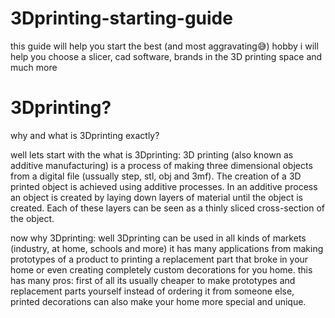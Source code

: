 # 3Dprinting-starting-guide
this guide will help you start the best (and most aggravating😅) hobby
i will help you choose a slicer, cad software, brands in the 3D printing space and much more
# 3Dprinting?
why and what is 3Dprinting exactly?

well lets start with the what is 3Dprinting:
3D printing (also known as additive manufacturing) is a process of making three dimensional objects from a digital file (ussually step, stl, obj and 3mf).
The creation of a 3D printed object is achieved using additive processes. In an additive process an object is created by laying down layers of material until the object is created. Each of these layers can be seen as a thinly sliced cross-section of the object.

now why 3Dprinting:
well 3Dprinting can be used in all kinds of markets (industry, at home, schools and more) it has many applications from making prototypes of a product to printing a replacement part that broke in your home or even creating completely custom decorations for you home. this has many pros: first of all its usually cheaper to make prototypes and replacement parts yourself instead of ordering it from someone else, printed decorations can also make your home more special and unique.
